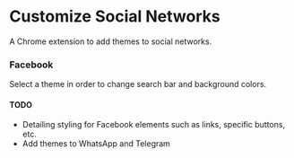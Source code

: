 # Customize Social Networks

A Chrome extension to add themes to social networks.

### Facebook
Select a theme in order to change search bar and background colors.


#### TODO
 - Detailing styling for Facebook elements such as links, specific buttons, etc.
 - Add themes to WhatsApp and Telegram
